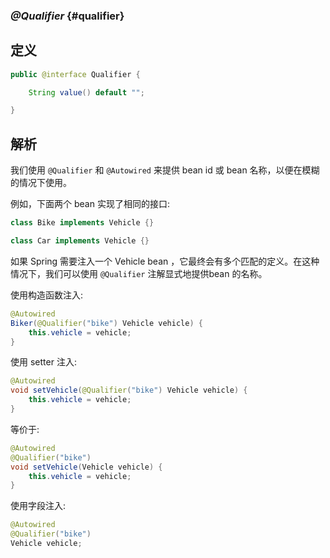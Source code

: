 ### _@Qualifier_ {#qualifier}

## 定义

```java
public @interface Qualifier {

    String value() default "";

}
```

## 解析

我们使用 `@Qualifier` 和 `@Autowired` 来提供 bean id 或 bean 名称，以便在模糊的情况下使用。

例如，下面两个 bean 实现了相同的接口:

```java
class Bike implements Vehicle {}

class Car implements Vehicle {}
```

如果 Spring 需要注入一个 Vehicle bean ，它最终会有多个匹配的定义。在这种情况下，我们可以使用 `@Qualifier` 注解显式地提供bean 的名称。

使用构造函数注入:

```java
@Autowired
Biker(@Qualifier("bike") Vehicle vehicle) {
    this.vehicle = vehicle;
}
```

使用 setter 注入:

```java
@Autowired
void setVehicle(@Qualifier("bike") Vehicle vehicle) {
    this.vehicle = vehicle;
}
```

等价于:

```java
@Autowired
@Qualifier("bike")
void setVehicle(Vehicle vehicle) {
    this.vehicle = vehicle;
}
```

使用字段注入:

```java
@Autowired
@Qualifier("bike")
Vehicle vehicle;
```



